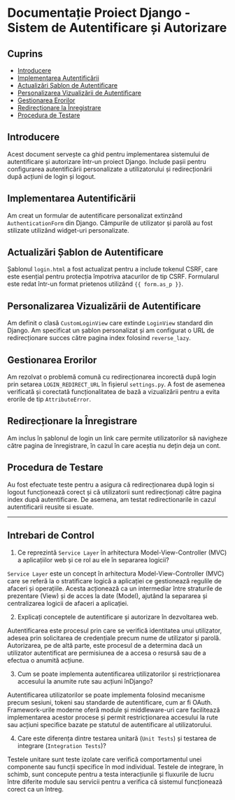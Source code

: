 # Documentație Proiect Django - Sistem de Autentificare și Autorizare

## Cuprins

- [Introducere](#introducere)
- [Implementarea Autentificării](#implementarea-autentificării)
- [Actualizări Șablon de Autentificare](#actualizări-șablon-de-autentificare)
- [Personalizarea Vizualizării de Autentificare](#personalizarea-vizualizării-de-autentificare)
- [Gestionarea Erorilor](#gestionarea-erorilor)
- [Redirecționare la Înregistrare](#redirecționare-la-înregistrare)
- [Procedura de Testare](#procedura-de-testare)

## Introducere

Acest document servește ca ghid pentru implementarea sistemului de autentificare și autorizare într-un proiect Django. Include pașii pentru configurarea autentificării personalizate a utilizatorului și redirecționării după acțiuni de login și logout.

## Implementarea Autentificării

Am creat un formular de autentificare personalizat extinzând `AuthenticationForm` din Django. Câmpurile de utilizator și parolă au fost stilizate utilizând widget-uri personalizate.

## Actualizări Șablon de Autentificare

Șablonul `login.html` a fost actualizat pentru a include tokenul CSRF, care este esențial pentru protecția împotriva atacurilor de tip CSRF. Formularul este redat într-un format prietenos utilizând `{{ form.as_p }}`.

## Personalizarea Vizualizării de Autentificare

Am definit o clasă `CustomLoginView` care extinde `LoginView` standard din Django. Am specificat un șablon personalizat și am configurat o URL de redirecționare succes către pagina index folosind `reverse_lazy`.

## Gestionarea Erorilor

Am rezolvat o problemă comună cu redirecționarea incorectă după login prin setarea `LOGIN_REDIRECT_URL` în fișierul `settings.py`. A fost de asemenea verificată și corectată funcționalitatea de bază a vizualizării pentru a evita erorile de tip `AttributeError`.

## Redirecționare la Înregistrare

Am inclus în șablonul de login un link care permite utilizatorilor să navigheze către pagina de înregistrare, în cazul în care aceștia nu dețin deja un cont.

## Procedura de Testare

Au fost efectuate teste pentru a asigura că redirecționarea după login si logout funcționează corect și că utilizatorii sunt redirecționați către pagina index după autentificare. De asemena, am testat redirectionarile in cazul autentificarii reusite si esuate.

---

## Intrebari de Control
1. Ce reprezintă `Service Layer` în arhitectura Model-View-Controller (MVC) a aplicațiilor web și ce rol au ele în separarea logicii?

`Service Layer` este un concept în arhitectura Model-View-Controller (MVC) care se referă la o stratificare logică a aplicației ce gestionează regulile de afaceri și operațiile. Acesta acționează ca un intermediar între straturile de prezentare (View) și de acces la date (Model), ajutând la separarea și centralizarea logicii de afaceri a aplicației.

2. Explicați conceptele de autentificare și autorizare în dezvoltarea web. 

Autentificarea este procesul prin care se verifică identitatea unui utilizator, adesea prin solicitarea de credențiale precum nume de utilizator și parolă. Autorizarea, pe de altă parte, este procesul de a determina dacă un utilizator autentificat are permisiunea de a accesa o resursă sau de a efectua o anumită acțiune.

3. Cum se poate implementa autentificarea utilizatorilor și restricționarea accesului la anumite rute sau acțiuni înDjango?

Autentificarea utilizatorilor se poate implementa folosind mecanisme precum sesiuni, tokeni sau standarde de autentificare, cum ar fi OAuth. Framework-urile moderne oferă module și middleware-uri care facilitează implementarea acestor procese și permit restricționarea accesului la rute sau acțiuni specifice bazate pe statutul de autentificare al utilizatorului.

4. Care este diferența dintre testarea unitară (`Unit Tests`) și testarea de integrare (`Integration Tests`)?

Testele unitare sunt teste izolate care verifică comportamentul unei componente sau funcții specifice în mod individual. Testele de integrare, în schimb, sunt concepute pentru a testa interacțiunile și fluxurile de lucru între diferite module sau servicii pentru a verifica că sistemul funcționează corect ca un întreg.
